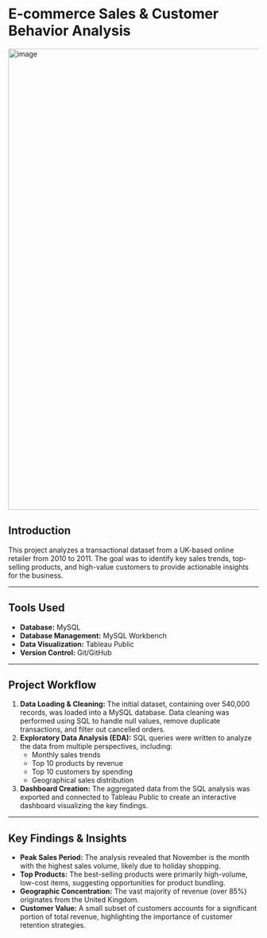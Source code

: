 # E-commerce Sales & Customer Behavior Analysis

<img width="1676" height="926" alt="image" src="https://github.com/user-attachments/assets/4770eceb-5c22-42dd-a8d3-3b444ab5ef3d" />

## Introduction

This project analyzes a transactional dataset from a UK-based online retailer from 2010 to 2011. The goal was to identify key sales trends, top-selling products, and high-value customers to provide actionable insights for the business.

---

## Tools Used

* **Database:** MySQL
* **Database Management:** MySQL Workbench
* **Data Visualization:** Tableau Public
* **Version Control:** Git/GitHub

---

## Project Workflow

1.  **Data Loading & Cleaning:** The initial dataset, containing over 540,000 records, was loaded into a MySQL database. Data cleaning was performed using SQL to handle null values, remove duplicate transactions, and filter out cancelled orders.
2.  **Exploratory Data Analysis (EDA):** SQL queries were written to analyze the data from multiple perspectives, including:
    * Monthly sales trends
    * Top 10 products by revenue
    * Top 10 customers by spending
    * Geographical sales distribution
3.  **Dashboard Creation:** The aggregated data from the SQL analysis was exported and connected to Tableau Public to create an interactive dashboard visualizing the key findings.

---

## Key Findings & Insights

* **Peak Sales Period:** The analysis revealed that November is the month with the highest sales volume, likely due to holiday shopping.
* **Top Products:** The best-selling products were primarily high-volume, low-cost items, suggesting opportunities for product bundling.
* **Geographic Concentration:** The vast majority of revenue (over 85%) originates from the United Kingdom.
* **Customer Value:** A small subset of customers accounts for a significant portion of total revenue, highlighting the importance of customer retention strategies.


